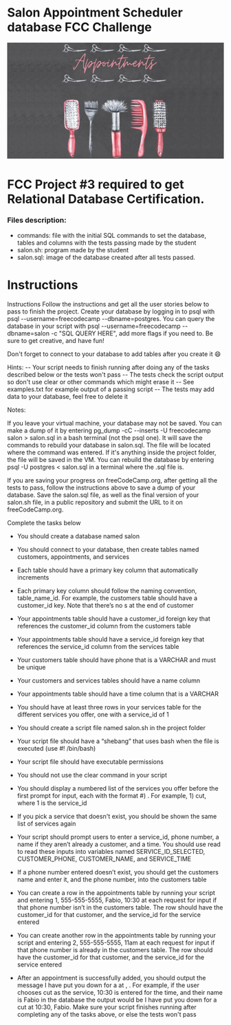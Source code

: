 # Salon Appointment Scheduler database FCC Challenge
![Salon image](img.png "Salon Logo")

# FCC Project #3 required to get Relational Database Certification.

### Files description:
* commands: file with the initial SQL commands to set the database, tables and columns with the tests passing made by the student
* salon.sh: program made by the student
* salon.sql: image of the database created after all tests passed.

# Instructions
Instructions
Follow the instructions and get all the user stories below to pass to finish the project. Create your database by logging in to psql with psql --username=freecodecamp --dbname=postgres. You can query the database in your script with psql --username=freecodecamp --dbname=salon -c "SQL QUERY HERE", add more flags if you need to. Be sure to get creative, and have fun!

Don't forget to connect to your database to add tables after you create it 😄

Hints:
-- Your script needs to finish running after doing any of the tasks described below or the tests won't pass
-- The tests check the script output so don't use clear or other commands which might erase it
-- See examples.txt for example output of a passing script
-- The tests may add data to your database, feel free to delete it

Notes:

If you leave your virtual machine, your database may not be saved. You can make a dump of it by entering pg_dump -cC --inserts -U freecodecamp salon > salon.sql in a bash terminal (not the psql one). It will save the commands to rebuild your database in salon.sql. The file will be located where the command was entered. If it's anything inside the project folder, the file will be saved in the VM. You can rebuild the database by entering psql -U postgres < salon.sql in a terminal where the .sql file is.

If you are saving your progress on freeCodeCamp.org, after getting all the tests to pass, follow the instructions above to save a dump of your database. Save the salon.sql file, as well as the final version of your salon.sh file, in a public repository and submit the URL to it on freeCodeCamp.org.

Complete the tasks below

* You should create a database named salon

* You should connect to your database, then create tables named customers, appointments, and services

* Each table should have a primary key column that automatically increments

* Each primary key column should follow the naming convention, table_name_id. For example, the customers table should have a customer_id key. Note that there’s no s at the end of customer

* Your appointments table should have a customer_id foreign key that references the customer_id column from the customers table

* Your appointments table should have a service_id foreign key that references the service_id column from the services table

* Your customers table should have phone that is a VARCHAR and must be unique

* Your customers and services tables should have a name column

* Your appointments table should have a time column that is a VARCHAR

* You should have at least three rows in your services table for the different services you offer, one with a service_id of 1

* You should create a script file named salon.sh in the project folder

* Your script file should have a “shebang” that uses bash when the file is executed (use #! /bin/bash)

* Your script file should have executable permissions

* You should not use the clear command in your script

* You should display a numbered list of the services you offer before the first prompt for input, each with the format #) <service>. For example, 1) cut, where 1 is the service_id

* If you pick a service that doesn't exist, you should be shown the same list of services again

* Your script should prompt users to enter a service_id, phone number, a name if they aren’t already a customer, and a time. You should use read to read these inputs into variables named SERVICE_ID_SELECTED, CUSTOMER_PHONE, CUSTOMER_NAME, and SERVICE_TIME

* If a phone number entered doesn’t exist, you should get the customers name and enter it, and the phone number, into the customers table

* You can create a row in the appointments table by running your script and entering 1, 555-555-5555, Fabio, 10:30 at each request for input if that phone number isn’t in the customers table. The row should have the customer_id for that customer, and the service_id for the service entered

* You can create another row in the appointments table by running your script and entering 2, 555-555-5555, 11am at each request for input if that phone number is already in the customers table. The row should have the customer_id for that customer, and the service_id for the service entered

* After an appointment is successfully added, you should output the message I have put you down for a <service> at <time>, <name>. For example, if the user chooses cut as the service, 10:30 is entered for the time, and their name is Fabio in the database the output would be I have put you down for a cut at 10:30, Fabio. Make sure your script finishes running after completing any of the tasks above, or else the tests won't pass



